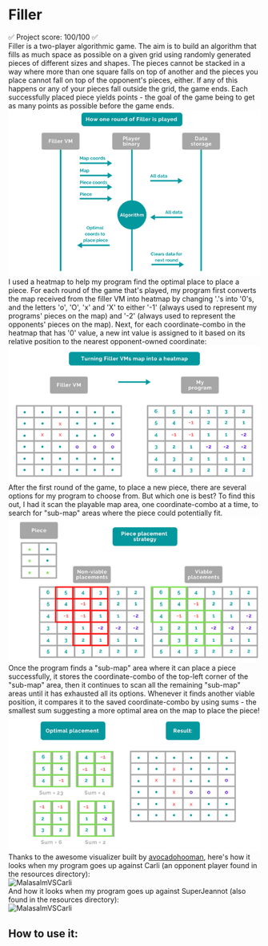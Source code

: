 # Filler
✅  Project score: 100/100  ✅  
Filler is a two-player algorithmic game. The aim is to build an algorithm that fills as much space as possible on a given grid using randomly generated pieces of different sizes and shapes. The pieces cannot be stacked in a way where more than one square falls on top of another and the pieces you place cannot fall on top of the opponent's pieces, either. If any of this happens or any of your pieces fall outside the grid, the game ends. Each successfully placed piece yields points - the goal of the game being to get as many points as possible before the game ends.  
![FillerRound](./RMSrcs/FillerRound.png)  
I used a heatmap to help my program find the optimal place to place a piece. For each round of the game that's played, my program first converts the map received from the filler VM into heatmap by changing '.'s into '0's, and the letters 'o', 'O', 'x' and 'X' to either '-1' (always used to represent my programs' pieces on the map) and '-2' (always used to represent the opponents' pieces on the map). Next, for each coordinate-combo in the heatmap that has '0' value, a new int value is assigned to it based on its relative position to the nearest opponent-owned coordinate:  
![FillerHeatmap](./RMSrcs/FillerHeatmap.png)  
After the first round of the game, to place a new piece, there are several options for my program to choose from. But which one is best? To find this out, I had it scan the playable map area, one coordinate-combo at a time, to search for "sub-map" areas where the piece could potentially fit.  
![FillerPlacement](./RMSrcs/FillerPlacement.png)  
Once the program finds a "sub-map" area where it can place a piece successfully, it stores the coordinate-combo of the top-left corner of the "sub-map" area, then it continues to scan all the remaining "sub-map" areas until it has exhausted all its options. Whenever it finds another viable position, it compares it to the saved coordinate-combo by using sums - the smallest sum suggesting a more optimal area on the map to place the piece!  
![FillerResult](./RMSrcs/Result.png)  
Thanks to the awesome visualizer built by [avocadohooman](https://github.com/avocadohooman/42-filler), here's how it looks when my program goes up against Carli (an opponent player found in the resources directory):  
![MalasalmVSCarli](./RMSrcs/MvsC.gif)  
And how it looks when my program goes up against SuperJeannot (also found in the resources directory):  
![MalasalmVSCarli](./RMSrcs/MvsSJ.gif)  

## How to use it:

